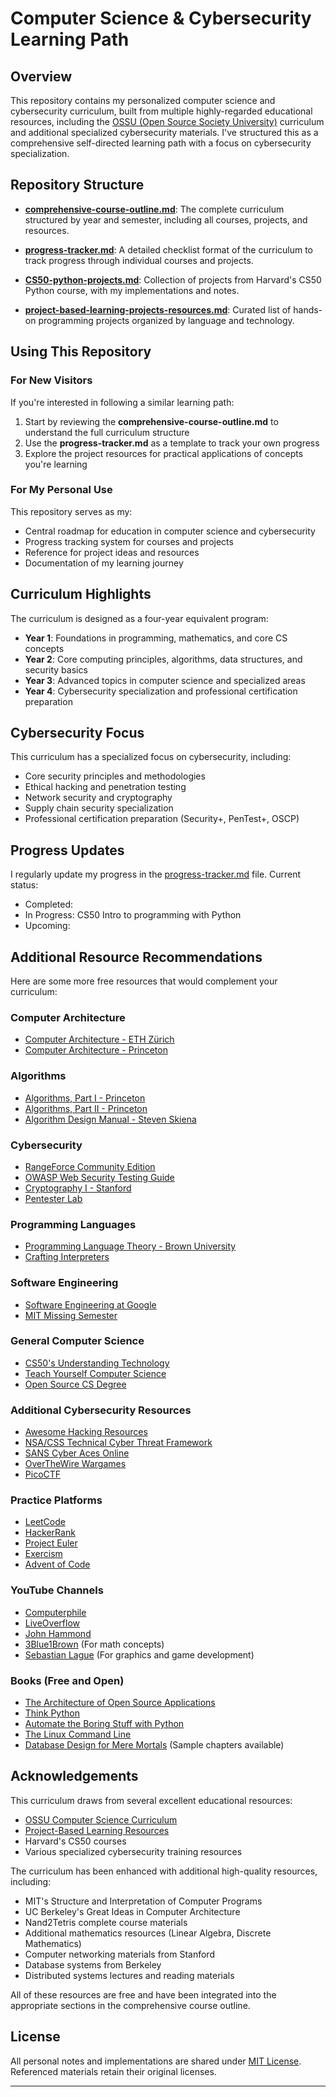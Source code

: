 # Computer Science & Cybersecurity Learning Path

## Overview

This repository contains my personalized computer science and cybersecurity curriculum, built from multiple highly-regarded educational resources, including the [OSSU (Open Source Society University)](https://github.com/ossu/computer-science) curriculum and additional specialized cybersecurity materials. I've structured this as a comprehensive self-directed learning path with a focus on cybersecurity specialization.

## Repository Structure

- **[comprehensive-course-outline.md](comprehensive-course-outline.md)**: The complete curriculum structured by year and semester, including all courses, projects, and resources.
  
- **[progress-tracker.md](progress-tracker.md)**: A detailed checklist format of the curriculum to track progress through individual courses and projects.
  
- **[CS50-python-projects.md](CS50-python-projects.md)**: Collection of projects from Harvard's CS50 Python course, with my implementations and notes.
  
- **[project-based-learning-projects-resources.md](project-based-learning-projects-resources.md)**: Curated list of hands-on programming projects organized by language and technology.

## Using This Repository

### For New Visitors

If you're interested in following a similar learning path:

1. Start by reviewing the **comprehensive-course-outline.md** to understand the full curriculum structure
2. Use the **progress-tracker.md** as a template to track your own progress
3. Explore the project resources for practical applications of concepts you're learning

### For My Personal Use

This repository serves as my:
- Central roadmap for education in computer science and cybersecurity
- Progress tracking system for courses and projects
- Reference for project ideas and resources
- Documentation of my learning journey

## Curriculum Highlights

The curriculum is designed as a four-year equivalent program:

- **Year 1**: Foundations in programming, mathematics, and core CS concepts
- **Year 2**: Core computing principles, algorithms, data structures, and security basics
- **Year 3**: Advanced topics in computer science and specialized areas
- **Year 4**: Cybersecurity specialization and professional certification preparation

## Cybersecurity Focus

This curriculum has a specialized focus on cybersecurity, including:

- Core security principles and methodologies
- Ethical hacking and penetration testing
- Network security and cryptography
- Supply chain security specialization
- Professional certification preparation (Security+, PenTest+, OSCP)

## Progress Updates

I regularly update my progress in the [progress-tracker.md](progress-tracker.md) file. Current status:
- Completed: 
- In Progress: CS50 Intro to programming with Python
- Upcoming:

## Additional Resource Recommendations

Here are some more free resources that would complement your curriculum:

### Computer Architecture
- [Computer Architecture - ETH Zürich](https://www.youtube.com/playlist?list=PL5Q2soXY2Zi9OhoVQBXYFIZywZXCPl4M_)
- [Computer Architecture - Princeton](https://www.coursera.org/learn/comparch)

### Algorithms
- [Algorithms, Part I - Princeton](https://www.coursera.org/learn/algorithms-part1)
- [Algorithms, Part II - Princeton](https://www.coursera.org/learn/algorithms-part2)
- [Algorithm Design Manual - Steven Skiena](https://www3.cs.stonybrook.edu/~skiena/373/videos/)

### Cybersecurity
- [RangeForce Community Edition](https://www.rangeforce.com/community-edition)
- [OWASP Web Security Testing Guide](https://owasp.org/www-project-web-security-testing-guide/)
- [Cryptography I - Stanford](https://www.coursera.org/learn/crypto)
- [Pentester Lab](https://pentesterlab.com/exercises)

### Programming Languages
- [Programming Language Theory - Brown University](https://cs.brown.edu/courses/cs173/2012/Videos/)
- [Crafting Interpreters](https://craftinginterpreters.com/)

### Software Engineering
- [Software Engineering at Google](https://abseil.io/resources/swe-book)
- [MIT Missing Semester](https://missing.csail.mit.edu/)

### General Computer Science
- [CS50's Understanding Technology](https://cs50.harvard.edu/technology/)
- [Teach Yourself Computer Science](https://teachyourselfcs.com/)
- [Open Source CS Degree](https://github.com/ossu/computer-science)

### Additional Cybersecurity Resources
- [Awesome Hacking Resources](https://github.com/vitalysim/Awesome-Hacking-Resources)
- [NSA/CSS Technical Cyber Threat Framework](https://media.defense.gov/2019/Jul/16/2002158108/-1/-1/0/CTR_NSA-CSS-TECHNICAL-CYBER-THREAT-FRAMEWORK_V2.PDF)
- [SANS Cyber Aces Online](https://www.cyberaces.org/)
- [OverTheWire Wargames](https://overthewire.org/wargames/)
- [PicoCTF](https://picoctf.org/)

### Practice Platforms
- [LeetCode](https://leetcode.com/)
- [HackerRank](https://www.hackerrank.com/)
- [Project Euler](https://projecteuler.net/)
- [Exercism](https://exercism.org/)
- [Advent of Code](https://adventofcode.com/)

### YouTube Channels
- [Computerphile](https://www.youtube.com/user/Computerphile)
- [LiveOverflow](https://www.youtube.com/channel/UClcE-kVhqyiHCcjYwcpfj9w)
- [John Hammond](https://www.youtube.com/c/JohnHammond010)
- [3Blue1Brown](https://www.youtube.com/c/3blue1brown) (For math concepts)
- [Sebastian Lague](https://www.youtube.com/c/SebastianLague) (For graphics and game development)

### Books (Free and Open)
- [The Architecture of Open Source Applications](https://aosabook.org/en/)
- [Think Python](https://greenteapress.com/wp/think-python-2e/)
- [Automate the Boring Stuff with Python](https://automatetheboringstuff.com/)
- [The Linux Command Line](http://linuxcommand.org/tlcl.php)
- [Database Design for Mere Mortals](https://www.informit.com/store/database-design-for-mere-mortals-a-hands-on-guide-to-9780136788041) (Sample chapters available)

## Acknowledgements

This curriculum draws from several excellent educational resources:
- [OSSU Computer Science Curriculum](https://github.com/ossu/computer-science)
- [Project-Based Learning Resources](https://github.com/practical-tutorials/project-based-learning)
- Harvard's CS50 courses
- Various specialized cybersecurity training resources

The curriculum has been enhanced with additional high-quality resources, including:

- MIT's Structure and Interpretation of Computer Programs
- UC Berkeley's Great Ideas in Computer Architecture
- Nand2Tetris complete course materials
- Additional mathematics resources (Linear Algebra, Discrete Mathematics)
- Computer networking materials from Stanford
- Database systems from Berkeley
- Distributed systems lectures and reading materials

All of these resources are free and have been integrated into the appropriate sections in the comprehensive course outline.

## License

All personal notes and implementations are shared under [MIT License](LICENSE). Referenced materials retain their original licenses.

---

